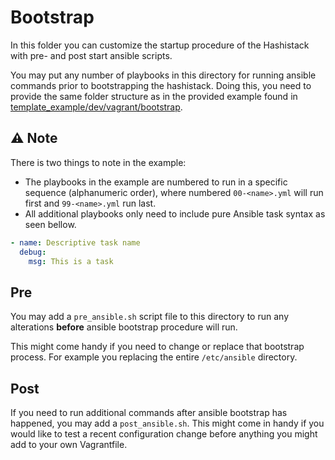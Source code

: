 # Bootstrap 
In this folder you can customize the startup procedure of the Hashistack with pre- and post start ansible scripts.

You may put any number of playbooks in this directory for running ansible commands prior to bootstrapping the hashistack. 
Doing this, you need to provide the same folder structure as in the provided example found in [template_example/dev/vagrant/bootstrap](https://github.com/fredrikhgrelland/vagrant-hashistack-template/tree/master/template_example/dev/vagrant/bootstrap).

## :warning: Note
There is two things to note in the example:
- The playbooks in the example are numbered to run in a specific sequence (alphanumeric order), where numbered `00-<name>.yml` will run first and `99-<name>.yml` run last.
- All additional playbooks only need to include pure Ansible task syntax as seen bellow.

```yaml
- name: Descriptive task name
  debug:
    msg: This is a task
```

## Pre
You may add a `pre_ansible.sh` script file to this directory to run any alterations **before** ansible bootstrap procedure will run.

This might come handy if you need to change or replace that bootstrap process. For example you replacing the entire `/etc/ansible` directory.

## Post
If you need to run additional commands after ansible bootstrap has happened, you may add a `post_ansible.sh`.
This might come in handy if you would like to test a recent configuration change before anything you might add to your own Vagrantfile.
